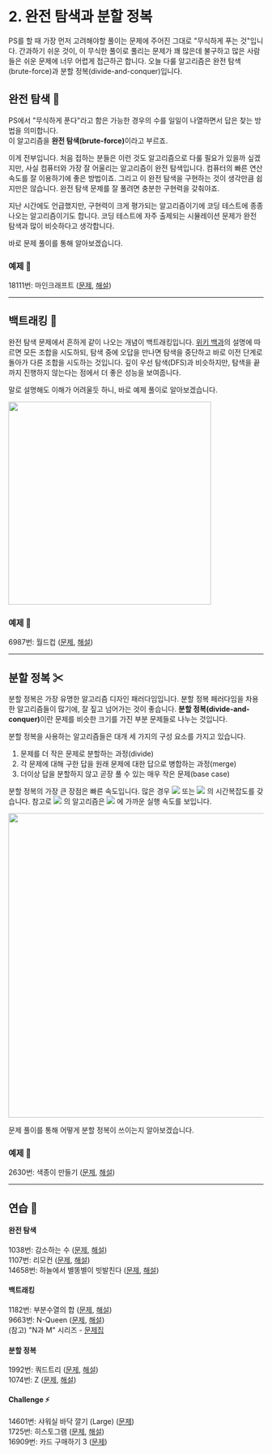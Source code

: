 # 2. 완전 탐색과 분할 정복
PS를 할 때 가장 먼저 고려해야할 풀이는 문제에 주어진 그대로 "무식하게 푸는 것"입니다. 간과하기 쉬운 것이, 이 무식한 풀이로 풀리는 문제가 꽤 많은데 불구하고 많은 사람들은 쉬운 문제에 너무 어렵게 접근하곤 합니다. 오늘 다룰 알고리즘은 완전 탐색(brute-force)과 분할 정복(divide-and-conquer)입니다.  

## 완전 탐색 👊
PS에서 "무식하게 푼다"라고 함은 가능한 경우의 수를 일일이 나열하면서 답은 찾는 방법을 의미합니다.  
이 알고리즘을 <b>완전 탐색(brute-force)</b>이라고 부르죠.  

이게 전부입니다. 처음 접하는 분들은 이런 것도 알고리즘으로 다룰 필요가 있을까 싶겠지만, 사실 컴퓨터와 가장 잘 어울리는 알고리즘이 완전 탐색입니다. 컴퓨터의 빠른 연산 속도를 잘 이용하기에 좋은 방법이죠. 그리고 이 완전 탐색을 구현하는 것이 생각만큼 쉽지만은 않습니다. 완전 탐색 문제를 잘 풀려면 충분한 구현력을 갖춰야죠.  

지난 시간에도 언급했지만, 구현력이 크게 평가되는 알고리즘이기에 코딩 테스트에 종종 나오는 알고리즘이기도 합니다. 코딩 테스트에 자주 출제되는 시뮬레이션 문제가 완전 탐색과 많이 비슷하다고 생각합니다.  

바로 문제 풀이를 통해 알아보겠습니다.  

### 예제 🎲
18111번: 마인크래프트 ([문제](https://www.acmicpc.net/problem/18111), [해설](https://github.com/skku-npc/class-intermediate/blob/master/2.%20Brute%20Force%20%26%20Divide%20and%20Conquer/18111.cpp))  

---  

## 백트래킹 🚩
완전 탐색 문제에서 흔하게 같이 나오는 개념이 백트래킹입니다. [위키 백과](https://ko.wikipedia.org/wiki/%ED%87%B4%EA%B0%81%EA%B2%80%EC%83%89)의 설명에 따르면 모든 조합을 시도하되, 탐색 중에 오답을 만나면 탐색을 중단하고 바로 이전 단계로 돌아가 다른 조합을 시도하는 것입니다. 깊이 우선 탐색(DFS)과 비슷하지만, 탐색을 끝까지 진행하지 않는다는 점에서 더 좋은 성능을 보여줍니다.  

말로 설명해도 이해가 어려울듯 하니, 바로 예제 풀이로 알아보겠습니다.

<img src="https://upload.wikimedia.org/wikipedia/commons/thumb/2/2c/Depthfirst.png/375px-Depthfirst.png" width=400>

### 예제 🎲
6987번: 월드컵 ([문제](https://www.acmicpc.net/problem/6987), [해설](https://github.com/skku-npc/class-intermediate/blob/master/2.%20Brute%20Force%20%26%20Divide%20and%20Conquer/6987.cpp))  

---  

## 분할 정복 ✂
분할 정복은 가장 유명한 알고리즘 디자인 패러다임입니다. 분할 정복 페러다임을 차용한 알고리즘들이 많기에, 잘 짚고 넘어가는 것이 좋습니다. <b>분할 정복(divide-and-conquer)</b>이란 문제를 비슷한 크기를 가진 부분 문제들로 나누는 것입니다.  

분할 정복을 사용하는 알고리즘들은 대개 세 가지의 구성 요소를 가지고 있습니다.  

1. 문제를 더 작은 문제로 분할하는 과정(divide)  
2. 각 문제에 대해 구한 답을 원래 문제에 대한 답으로 병합하는 과정(merge)  
3. 더이상 답을 분할하지 않고 곧장 풀 수 있는 매우 작은 문제(base case)  

분할 정복의 가장 큰 장점은 빠른 속도입니다. 많은 경우 <img src="https://latex.codecogs.com/svg.latex?O(log(n))"/> 또는 <img src="https://latex.codecogs.com/svg.latex?O(n%20log(n))"/> 의 시간복잡도를 갖습니다. 
참고로 <img src="https://latex.codecogs.com/svg.latex?O(log(n))"/> 의 알고리즘은 <img src="https://latex.codecogs.com/svg.latex?O(1)"/> 에 가까운 실행 속도를 보입니다.  

<img src="https://miro.medium.com/max/2544/1*yiyfZodqXNwMouC0-B0Wlg.png" width=600>

문제 풀이를 통해 어떻게 분할 정복이 쓰이는지 알아보겠습니다.  

### 예제 🎲
2630번: 색종이 만들기 ([문제](https://www.acmicpc.net/problem/2630), [해설](https://github.com/skku-npc/class-intermediate/blob/master/2.%20Brute%20Force%20%26%20Divide%20and%20Conquer/2630.cpp))

---  

## 연습 🏓
#### 완전 탐색
1038번: 감소하는 수 ([문제](https://www.acmicpc.net/problem/1038), [해설](https://github.com/skku-npc/class-intermediate/blob/master/2.%20Brute%20Force%20%26%20Divide%20and%20Conquer/1038.cpp))  
1107번: 리모컨 ([문제](https://www.acmicpc.net/problem/1107), [해설](https://github.com/skku-npc/class-intermediate/blob/master/2.%20Brute%20Force%20%26%20Divide%20and%20Conquer/1107.cpp))  
14658번: 하늘에서 별똥별이 빗발친다 ([문제](https://www.acmicpc.net/problem/14658), [해설](https://github.com/skku-npc/class-intermediate/blob/master/2.%20Brute%20Force%20%26%20Divide%20and%20Conquer/14658.cpp))  

#### 백트래킹
1182번: 부분수열의 합 ([문제](https://www.acmicpc.net/problem/1182), [해설](https://github.com/skku-npc/class-intermediate/blob/master/2.%20Brute%20Force%20%26%20Divide%20and%20Conquer/1182.cpp))  
9663번: N-Queen ([문제](https://www.acmicpc.net/problem/9663), [해설](https://github.com/skku-npc/class-intermediate/blob/master/2.%20Brute%20Force%20%26%20Divide%20and%20Conquer/9663.cpp))  
(참고) "N과 M" 시리즈 - [문제집](https://www.acmicpc.net/workbook/view/2052)

#### 분할 정복
1992번: 쿼드트리 ([문제](https://www.acmicpc.net/problem/1992), [해설](https://github.com/skku-npc/class-intermediate/blob/master/2.%20Brute%20Force%20%26%20Divide%20and%20Conquer/1992.cpp))  
1074번: Z ([문제](https://www.acmicpc.net/problem/1074), [해설](https://github.com/skku-npc/class-intermediate/blob/master/2.%20Brute%20Force%20%26%20Divide%20and%20Conquer/1074.cpp))  

#### Challenge ⚡
14601번: 샤워실 바닥 깔기 (Large) ([문제](https://www.acmicpc.net/problem/14601))  
1725번: 히스토그램 ([문제](https://www.acmicpc.net/problem/1725), [해설](https://github.com/skku-npc/class-intermediate/blob/master/2.%20Brute%20Force%20%26%20Divide%20and%20Conquer/1725.cpp))  
16909번: 카드 구매하기 3 ([문제](https://www.acmicpc.net/problem/16909))  
